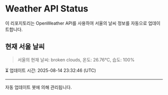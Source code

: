 
# Weather API Status

이 리포지토리는 OpenWeather API를 사용하여 서울의 날씨 정보를 자동으로 업데이트합니다.

## 현재 서울 날씨
> 서울의 현재 날씨: broken clouds, 온도: 26.76°C, 습도: 100%

⏳ 업데이트 시간: 2025-08-14 23:32:46 (UTC)

---
자동 업데이트 봇에 의해 관리됩니다.
